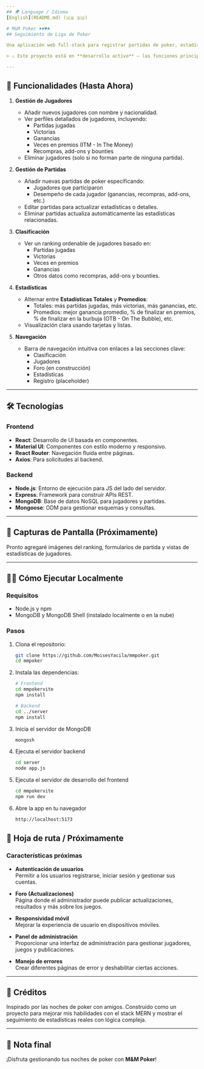 ```yaml
---
## 🌍 Language / Idioma
[English](README.md) (🇬🇧 🇪🇺)

# M&M Poker ♦️♠️♥️♣️
## Seguimiento de Liga de Poker

Una aplicación web full-stack para registrar partidas de poker, estadísticas de jugadores y clasificaciones para noches de poker entre amigos o ligas locales. Construida con el stack MERN (MongoDB, Express, React, Node.js), esta app calcula automáticamente estadísticas individuales y globales después de cada partida.

> ⚠️ Este proyecto está en **desarrollo activo** — las funciones principales ya están listas, pero aún está en fase de desarrollo.

---
```


## 🚀 Funcionalidades (Hasta Ahora)

1. **Gestión de Jugadores**
   - Añadir nuevos jugadores con nombre y nacionalidad.
   - Ver perfiles detallados de jugadores, incluyendo:
     - Partidas jugadas
     - Victorias
     - Ganancias
     - Veces en premios (ITM - In The Money)
     - Recompras, add-ons y bounties
   - Eliminar jugadores (solo si no forman parte de ninguna partida).

2. **Gestión de Partidas**
   - Añadir nuevas partidas de poker especificando:
     - Jugadores que participaron
     - Desempeño de cada jugador (ganancias, recompras, add-ons, etc.)
   - Editar partidas para actualizar estadísticas o detalles.
   - Eliminar partidas actualiza automáticamente las estadísticas relacionadas.

3. **Clasificación**
   - Ver un ranking ordenable de jugadores basado en:
     - Partidas jugadas
     - Victorias
     - Veces en premios
     - Ganancias
     - Otros datos como recompras, add-ons y bounties.

4. **Estadísticas**
   - Alternar entre **Estadísticas Totales** y **Promedios**:
     - Totales: más partidas jugadas, más victorias, más ganancias, etc.
     - Promedios: mejor ganancia promedio, % de finalizar en premios, % de finalizar en la burbuja (OTB - On The Bubble), etc.
   - Visualización clara usando tarjetas y listas.

5. **Navegación**
   - Barra de navegación intuitiva con enlaces a las secciones clave:
     - Clasificación
     - Jugadores
     - Foro (en construcción)
     - Estadísticas
     - Registro (placeholder)

---

## 🛠️ Tecnologías

### **Frontend**
- **React**: Desarrollo de UI basada en componentes.
- **Material UI**: Componentes con estilo moderno y responsivo.
- **React Router**: Navegación fluida entre páginas.
- **Axios**: Para solicitudes al backend.

### **Backend**
- **Node.js**: Entorno de ejecución para JS del lado del servidor.
- **Express**: Framework para construir APIs REST.
- **MongoDB**: Base de datos NoSQL para jugadores y partidas.
- **Mongoose**: ODM para gestionar esquemas y consultas.

---

## 📸 Capturas de Pantalla (Próximamente)

Pronto agregaré imágenes del ranking, formularios de partida y vistas de estadísticas de jugadores.

---

## 🧑‍💻 Cómo Ejecutar Localmente

### Requisitos
- Node.js y npm
- MongoDB y MongoDB Shell (instalado localmente o en la nube)

### Pasos

1. Clona el repositorio:
   ```bash
   git clone https://github.com/MoisesYacila/mmpoker.git
   cd mmpoker
2. Instala las dependencias:
   ```bash
   # Frontend
   cd mmpokervite
   npm install

   # Backend
   cd ../server
   npm install
3. Inicia el servidor de MongoDB
     ```bash
     mongosh

4. Ejecuta el servidor backend
     ```bash
     cd server
     node app.js

5. Ejecuta el servidor de desarrollo del frontend
     ```bash
     cd mmpokervite
     npm run dev

6. Abre la app en tu navegador
      ```bash    
      http://localhost:5173

## 📅 Hoja de ruta / Próximamente

### Características próximas

- **Autenticación de usuarios**  
  Permitir a los usuarios registrarse, iniciar sesión y gestionar sus cuentas.

- **Foro (Actualizaciones)**  
  Página donde el administrador puede publicar actualizaciones, resultados y más sobre los juegos.

- **Responsividad móvil**  
  Mejorar la experiencia de usuario en dispositivos móviles.

- **Panel de administración**  
  Proporcionar una interfaz de administración para gestionar jugadores, juegos y publicaciones.

- **Manejo de errores**  
  Crear diferentes páginas de error y deshabilitar ciertas acciones.

---

## 🌟 Créditos

Inspirado por las noches de poker con amigos. Construido como un proyecto para mejorar mis habilidades con el stack MERN y mostrar el seguimiento de estadísticas reales con lógica compleja.

---

## 🎉 Nota final

¡Disfruta gestionando tus noches de poker con **M&M Poker**!

